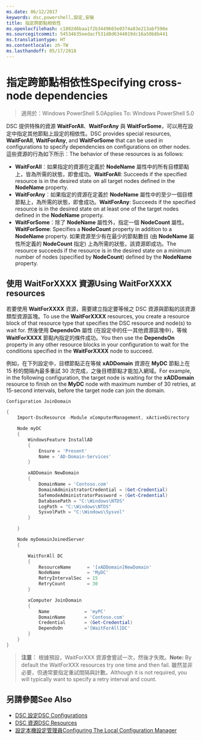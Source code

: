 ```yaml
---
ms.date: 06/12/2017
keywords: dsc,powershell,設定,安裝
title: 指定跨節點相依性
ms.openlocfilehash: c1802d6baa1f2b3449603e0374a83e213abf598e
ms.sourcegitcommit: 54534635eedacf531d8d6344019dc16a50b8b441
ms.translationtype: HT
ms.contentlocale: zh-TW
ms.lasthandoff: 05/17/2018
---
```

# <a name="specifying-cross-node-dependencies"></a><span data-ttu-id="ebc38-103">指定跨節點相依性</span><span class="sxs-lookup"><span data-stu-id="ebc38-103">Specifying cross-node dependencies</span></span>

> <span data-ttu-id="ebc38-104">適用於：Windows PowerShell 5.0</span><span class="sxs-lookup"><span data-stu-id="ebc38-104">Applies To: Windows PowerShell 5.0</span></span>

<span data-ttu-id="ebc38-105">DSC 提供特殊的資源 **WaitForAll**、**WaitForAny** 與 **WaitForSome**，可以用在設定中指定其他節點上設定的相依性。</span><span class="sxs-lookup"><span data-stu-id="ebc38-105">DSC provides special resources, **WaitForAll**, **WaitForAny**, and **WaitForSome** that can be used in configurations to specify dependencies on configurations on other nodes.</span></span> <span data-ttu-id="ebc38-106">這些資源的行為如下所示︰</span><span class="sxs-lookup"><span data-stu-id="ebc38-106">The behavior of these resources is as follows:</span></span>

* <span data-ttu-id="ebc38-107">**WaitForAll**︰如果指定的資源在定義於 **NodeName** 屬性中的所有目標節點上，皆為所需的狀態，即會成功。</span><span class="sxs-lookup"><span data-stu-id="ebc38-107">**WaitForAll**: Succeeds if the specified resource is in the desired state on all target nodes defined in the **NodeName** property.</span></span>
* <span data-ttu-id="ebc38-108">**WaitForAny**︰如果指定的資源在定義於 **NodeName** 屬性中的至少一個目標節點上，為所需的狀態，即會成功。</span><span class="sxs-lookup"><span data-stu-id="ebc38-108">**WaitForAny**: Succeeds if the specified resource is in the desired state on at least one of the target nodes defined in the **NodeName** property.</span></span>
* <span data-ttu-id="ebc38-109">**WaitForSome**：除了 **NodeName** 屬性外，指定一個 **NodeCount** 屬性。</span><span class="sxs-lookup"><span data-stu-id="ebc38-109">**WaitForSome**: Specifies a **NodeCount** property in addition to a **NodeName** property.</span></span> <span data-ttu-id="ebc38-110">如果資源至少有在最少的節點數目 (由 **NodeName** 屬性所定義的 **NodeCount** 指定) 上為所需的狀態，該資源即成功。</span><span class="sxs-lookup"><span data-stu-id="ebc38-110">The resource succeeds if the resource is in the desired state on a minimum number of nodes (specified by **NodeCount**) defined by the **NodeName** property.</span></span>

## <a name="using-waitforxxxx-resources"></a><span data-ttu-id="ebc38-111">使用 WaitForXXXX 資源</span><span class="sxs-lookup"><span data-stu-id="ebc38-111">Using WaitForXXXX resources</span></span>

<span data-ttu-id="ebc38-112">若要使用 **WaitForXXXX** 資源，需要建立指定要等候之 DSC 資源與節點的該資源類型資源區塊。</span><span class="sxs-lookup"><span data-stu-id="ebc38-112">To use the **WaitForXXXX** resources, you create a resource block of that resource type that specifies the DSC resource and node(s) to wait for.</span></span> <span data-ttu-id="ebc38-113">然後使用 **DependsOn** 屬性 (在設定中的任一其他資源區塊中)，等候 **WaitForXXXX** 節點內指定的條件成功。</span><span class="sxs-lookup"><span data-stu-id="ebc38-113">You then use the **DependsOn** property in any other resource blocks in your configuration to wait for the conditions specified in the **WaitForXXXX** node to succeed.</span></span>

<span data-ttu-id="ebc38-114">例如，在下列設定中，目標節點正在等候 **xADDomain** 資源在 **MyDC** 節點上在 15 秒的間隔內最多重試 30 次完成，之後目標節點才能加入網域。</span><span class="sxs-lookup"><span data-stu-id="ebc38-114">For example, in the following configuration, the target node is waiting for the **xADDomain** resource to finish on the **MyDC** node with maximum number of 30 retries, at 15-second intervals, before the target node can join the domain.</span></span>

```powershell
Configuration JoinDomain

{
    Import-DscResource -Module xComputerManagement, xActiveDirectory

    Node myDC
    {
        WindowsFeature InstallAD
        {
            Ensure = 'Present'
            Name = 'AD-Domain-Services'
        }

        xADDomain NewDomain
        {
            DomainName = 'Contoso.com'
            DomainAdministratorCredential = (Get-Credential)
            SafemodeAdministratorPassword = (Get-Credential)
            DatabasePath = "C:\Windows\NTDS"
            LogPath = "C:\Windows\NTDS"
            SysvolPath = "C:\Windows\Sysvol"
        }

    }

    Node myDomainJoinedServer
    {

        WaitForAll DC
        {
            ResourceName      = '[xADDomain]NewDomain'
            NodeName          = 'MyDC'
            RetryIntervalSec  = 15
            RetryCount        = 30
        }

        xComputer JoinDomain
        {
            Name             = 'myPC'
            DomainName       = 'Contoso.com'
            Credential       = (Get-Credential)
            DependsOn        ='[WaitForAll]DC'
        }
    }
}
```

><span data-ttu-id="ebc38-115">**注意︰** 根據預設，WaitForXXX 資源會嘗試一次，然後才失敗。</span><span class="sxs-lookup"><span data-stu-id="ebc38-115">**Note:** By default the WaitForXXX resources try one time and then fail.</span></span> <span data-ttu-id="ebc38-116">雖然並非必要，但通常要指定重試間隔與計數。</span><span class="sxs-lookup"><span data-stu-id="ebc38-116">Although it is not required, you will typically want to specify a retry interval and count.</span></span>

## <a name="see-also"></a><span data-ttu-id="ebc38-117">另請參閱</span><span class="sxs-lookup"><span data-stu-id="ebc38-117">See Also</span></span>
* [<span data-ttu-id="ebc38-118">DSC 設定</span><span class="sxs-lookup"><span data-stu-id="ebc38-118">DSC Configurations</span></span>](configurations.md)
* [<span data-ttu-id="ebc38-119">DSC 資源</span><span class="sxs-lookup"><span data-stu-id="ebc38-119">DSC Resources</span></span>](resources.md)
* [<span data-ttu-id="ebc38-120">設定本機設定管理員</span><span class="sxs-lookup"><span data-stu-id="ebc38-120">Configuring The Local Configuration Manager</span></span>](metaConfig.md)